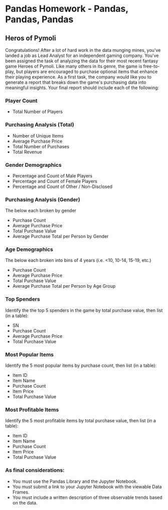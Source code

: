 # Pandas Homework - Pandas, Pandas, Pandas

## Heros of Pymoli 

Congratulations! After a lot of hard work in the data munging mines, you've landed a job as Lead Analyst for an independent gaming company. You've been assigned the task of analyzing the data for their most recent fantasy game Heroes of Pymoli.
Like many others in its genre, the game is free-to-play, but players are encouraged to purchase optional items that enhance their playing experience. As a first task, the company would like you to generate a report that breaks down the game's purchasing data into meaningful insights.
Your final report should include each of the following:

### Player Count
* Total Number of Players


### Purchasing Analysis (Total)

* Number of Unique Items
* Average Purchase Price
* Total Number of Purchases
* Total Revenue


### Gender Demographics

* Percentage and Count of Male Players
* Percentage and Count of Female Players
* Percentage and Count of Other / Non-Disclosed


### Purchasing Analysis (Gender)

The below each broken by gender
* Purchase Count
* Average Purchase Price
* Total Purchase Value
* Average Purchase Total per Person by Gender


### Age Demographics

The below each broken into bins of 4 years (i.e. <10, 10-14, 15-19, etc.)
* Purchase Count
* Average Purchase Price
* Total Purchase Value
* Average Purchase Total per Person by Age Group


### Top Spenders

Identify the the top 5 spenders in the game by total purchase value, then list (in a table):
* SN
* Purchase Count
* Average Purchase Price
* Total Purchase Value


### Most Popular Items

Identify the 5 most popular items by purchase count, then list (in a table):
* Item ID
* Item Name
* Purchase Count
* Item Price
* Total Purchase Value


### Most Profitable Items

Identify the 5 most profitable items by total purchase value, then list (in a table):
* Item ID
* Item Name
* Purchase Count
* Item Price
* Total Purchase Value



### As final considerations:

* You must use the Pandas Library and the Jupyter Notebook.
* You must submit a link to your Jupyter Notebook with the viewable Data Frames.
* You must include a written description of three observable trends based on the data.
